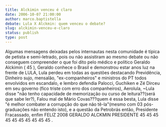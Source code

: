 ```yaml
---
title: Alckimin venceu é claro
date: 2006-10-07 21:00:00
author: marco.baptistella
debate: Lula X Alckmin: quem venceu o debate?
slug: alckimin-venceu-e-claro
status: publish 
type: post
---
```


Algumas mensagens deixadas pelos internautas nesta comunidade é típica de petista e semi-letrado, pois ou não assistiram ao mesmo debate ou não conseguem compreender o que foi dito pelo médico e político Geraldo Alckimin ( 45 ), Geraldo conhece o Brasil e demonstrou estar anos luz na frente de LULA, Lula perdeu em todas as questões destacando Previdência, Dinheiro sujo, mensalão, "ex-companheiros" e ministros do PT todos envolvidos em escandalo, e lembro defendia Palocci, Guchiken e Zé Dirceu em seu governo (fico triste com erro dos companheiros), Aerolula, ~Lula disse "não tenho capacidade de memorização ou curso de leitura??(será que sabe ler?), Falou mal de Mário Covas???quem é essa besta, Lula disse "é melhor combater a corrupção do que não tê-la"(mesmo com 03 pós-graduações não entendo isto), e a questão da Petrobrás então, Presidente Fracassado, enfim FELIZ 2008 GERALDO ALCKMIN PRESIDENTE 45 45 45 45 45 45 45 45 45 45 .
